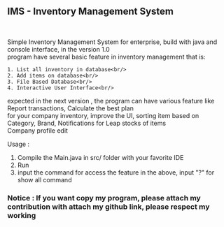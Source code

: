 <h2>IMS - Inventory Management System </h2><br/>


Simple Inventory Management System for enterprise, build with java and console interface, in the version 1.0 <br/>
program have several basic feature in inventory management that is:<br/>

    1. List all inventory in database<br/>
    2. Add items on database<br/>
    3. File Based Database<br/>
    4. Interactive User Interface<br/>

expected in the next version , the program can have various feature like Report transactions, Calculate the best plan<br/>
for your company inventory, improve the UI, sorting item based on Category, Brand, Notifications for Leap stocks of items<br/>
Company profile edit<br/>

Usage : <br/>
1. Compile the Main.java in src/ folder with your favorite IDE<br/>
2. Run<br/>
3. input the command for access the feature in the above, input "?" for show all command<br/>


<h3>Notice : If you want copy my program, please attach my contribution with attach my github link, please respect my working</h3>